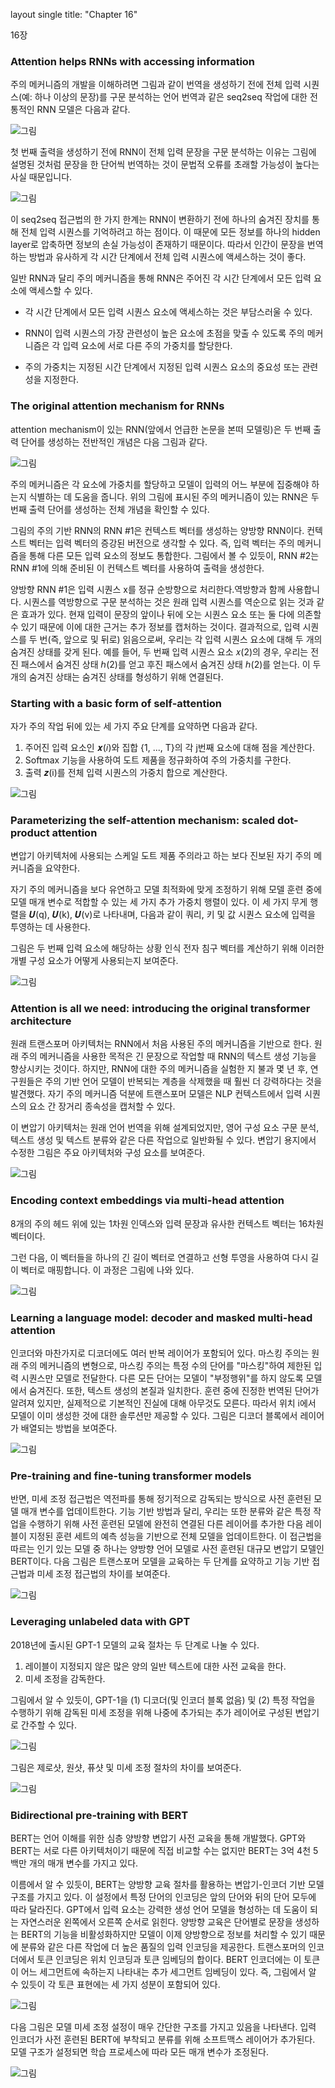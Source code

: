 layout single title: "Chapter 16"


16장


### Attention helps RNNs with accessing information

주의 메커니즘의 개발을 이해하려면 그림과 같이 번역을 생성하기 전에 전체 입력 시퀀스(예: 하나 이상의 문장)를 구문 분석하는 언어 번역과 같은 seq2seq 작업에 대한 전통적인 RNN 모델은 다음과 같다.



![그림](/image/image-20221127020337530.png)



첫 번째 출력을 생성하기 전에 RNN이 전체 입력 문장을 구문 분석하는 이유는 그림에 설명된 것처럼 문장을 한 단어씩 번역하는 것이 문법적 오류를 초래할 가능성이 높다는 사실 때문입니다.



![그림](/image/image-20221127020432366.png)



이 seq2seq 접근법의 한 가지 한계는 RNN이 변환하기 전에 하나의 숨겨진 장치를 통해 전체 입력 시퀀스를 기억하려고 하는 점이다. 이 때문에 모든 정보를 하나의 hidden layer로 압축하면 정보의 손실 가능성이 존재하기 때문이다.  따라서 인간이 문장을 번역하는 방법과 유사하게 각 시간 단계에서 전체 입력 시퀀스에 액세스하는 것이 좋다.

일반 RNN과 달리 주의 메커니즘을 통해 RNN은 주어진 각 시간 단계에서 모든 입력 요소에 액세스할 수 있다.

- 각 시간 단계에서 모든 입력 시퀀스 요소에 액세스하는 것은 부담스러울 수 있다. 

- RNN이 입력 시퀀스의 가장 관련성이 높은 요소에 초점을 맞출 수 있도록 주의 메커니즘은 각 입력 요소에 서로 다른 주의 가중치를 할당한다. 

- 주의 가중치는 지정된 시간 단계에서 지정된 입력 시퀀스 요소의 중요성 또는 관련성을 지정한다. 



### The original attention mechanism for RNNs

attention mechanism이 있는 RNN(앞에서 언급한 논문을 본떠 모델링)은 두 번째 출력 단어를 생성하는 전반적인 개념은 다음 그림과 같다.


![그림](/image/image-20221127020821896.png)

주의 메커니즘은 각 요소에 가중치를 할당하고 모델이 입력의 어느 부분에 집중해야 하는지 식별하는 데 도움을 줍니다.  위의 그림에 표시된 주의 메커니즘이 있는 RNN은 두 번째 출력 단어를 생성하는 전체 개념을 확인할 수 있다.

그림의 주의 기반 RNN의  RNN #1은 컨텍스트 벡터를 생성하는 양방향 RNN이다. 컨텍스트 벡터는 입력 벡터의 증강된 버전으로 생각할 수 있다. 즉, 입력 벡터는 주의 메커니즘을 통해 다른 모든 입력 요소의 정보도 통합한다. 그림에서 볼 수 있듯이, RNN #2는 RNN #1에 의해 준비된 이 컨텍스트 벡터를 사용하여 출력을 생성한다.

양방향 RNN #1은 입력 시퀀스 x를 정규 순방향으로 처리한다.역방향과 함께 사용합니다. 시퀀스를 역방향으로 구문 분석하는 것은 원래 입력 시퀀스를 역순으로 읽는 것과 같은 효과가 있다. 현재 입력이 문장의 앞이나 뒤에 오는 시퀀스 요소 또는 둘 다에 의존할 수 있기 때문에 이에 대한 근거는 추가 정보를 캡처하는 것이다.
결과적으로, 입력 시퀀스를 두 번(즉, 앞으로 및 뒤로) 읽음으로써, 우리는 각 입력 시퀀스 요소에 대해 두 개의 숨겨진 상태를 갖게 된다. 예를 들어, 두 번째 입력 시퀀스 요소 𝑥(2)의 경우, 우리는 전진 패스에서 숨겨진 상태 ℎ(2)를 얻고 후진 패스에서 숨겨진 상태 ℎ(2)를 얻는다. 이 두 개의 숨겨진 상태는 숨겨진 상태를 형성하기 위해 연결된다. 



### Starting with a basic form of self-attention

자가 주의 작업 뒤에 있는 세 가지 주요 단계를 요약하면 다음과 같다.

1. 주어진 입력 요소인 𝒙(𝑖)와 집합 {1, ..., T}의 각 j번째 요소에 대해 점을 계산한다.
2. Softmax 기능을 사용하여 도트 제품을 정규화하여 주의 가중치를 구한다.
3. 출력 𝒛(i)를 전체 입력 시퀀스의 가중치 합으로 계산한다.

![그림](/image/image-20221127031512805.png)





### Parameterizing the self-attention mechanism: scaled dot-product attention

변압기 아키텍처에 사용되는 스케일 도트 제품 주의라고 하는 보다 진보된 자기 주의 메커니즘을 요약한다.

자기 주의 메커니즘을 보다 유연하고 모델 최적화에 맞게 조정하기 위해 모델 훈련 중에 모델 매개 변수로 적합할 수 있는 세 가지 추가 가중치 행렬이 있다. 이 세 가지 무게 행렬을 𝑼(q), 𝑼(k), 𝑼(v)로 나타내며, 다음과 같이 쿼리, 키 및 값 시퀀스 요소에 입력을 투영하는 데 사용한다.



그림은 두 번째 입력 요소에 해당하는 상황 인식 전자 침구 벡터를 계산하기 위해 이러한 개별 구성 요소가 어떻게 사용되는지 보여준다.

![그림](/image/image-20221127031603174.png)



### Attention is all we need: introducing the original transformer architecture

원래 트랜스포머 아키텍처는 RNN에서 처음 사용된 주의 메커니즘을 기반으로 한다. 원래 주의 메커니즘을 사용한 목적은 긴 문장으로 작업할 때 RNN의 텍스트 생성 기능을 향상시키는 것이다. 하지만, RNN에 대한 주의 메커니즘을 실험한 지 불과 몇 년 후, 연구원들은 주의 기반 언어 모델이 반복되는 계층을 삭제했을 때 훨씬 더 강력하다는 것을 발견했다.  자기 주의 메커니즘 덕분에 트랜스포머 모델은 NLP 컨텍스트에서 입력 시퀀스의 요소 간 장거리 종속성을 캡처할 수 있다. 

이 변압기 아키텍처는 원래 언어 번역을 위해 설계되었지만, 영어 구성 요소 구문 분석, 텍스트 생성 및 텍스트 분류와 같은 다른 작업으로 일반화될 수 있다.  변압기 용지에서 수정한 그림은 주요 아키텍처와 구성 요소를 보여준다.



![그림](/image/image-20221127031650300.png)



### Encoding context embeddings via multi-head attention

8개의 주의 헤드 위에 있는 1차원 인덱스와 입력 문장과 유사한 컨텍스트 벡터는 16차원 벡터이다. 

그런 다음, 이 벡터들을 하나의 긴 길이 벡터로 연결하고 선형 투영을 사용하여 다시 길이 벡터로 매핑합니다. 이 과정은 그림에 나와 있다.

![그림](/image/image-20221128170521684.png)



### Learning a language model: decoder and masked multi-head attention



인코더와 마찬가지로 디코더에도 여러 반복 레이어가 포함되어 있다. 마스킹 주의는 원래 주의 메커니즘의 변형으로, 마스킹 주의는 특정 수의 단어를 "마스킹"하여 제한된 입력 시퀀스만 모델로 전달한다. 다른 모든 단어는 모델이 "부정행위"를 하지 않도록 모델에서 숨겨진다. 또한, 텍스트 생성의 본질과 일치한다. 훈련 중에 진정한 번역된 단어가 알려져 있지만, 실제적으로 기본적인 진실에 대해 아무것도 모른다. 따라서 위치 i에서 모델이 이미 생성한 것에 대한 솔루션만 제공할 수 있다.
그림은 디코더 블록에서 레이어가 배열되는 방법을 보여준다.

![그림](/image/image-20221127031810168.png)



### Pre-training and fine-tuning transformer models

반면, 미세 조정 접근법은 역전파를 통해 정기적으로 감독되는 방식으로 사전 훈련된 모델 매개 변수를 업데이트한다. 기능 기반 방법과 달리, 우리는 또한 분류와 같은 특정 작업을 수행하기 위해 사전 훈련된 모델에 완전히 연결된 다른 레이어를 추가한 다음 레이블이 지정된 훈련 세트의 예측 성능을 기반으로 전체 모델을 업데이트한다. 이 접근법을 따르는 인기 있는 모델 중 하나는 양방향 언어 모델로 사전 훈련된 대규모 변압기 모델인 BERT이다. 다음 그림은 트랜스포머 모델을 교육하는 두 단계를 요약하고 기능 기반 접근법과 미세 조정 접근법의 차이를 보여준다.

![그림](/image/image-20221127031904997.png)

### Leveraging unlabeled data with GPT

2018년에 출시된 GPT-1 모델의 교육 절차는 두 단계로 나눌 수 있다.

1. 레이블이 지정되지 않은 많은 양의 일반 텍스트에 대한 사전 교육을 한다.
2. 미세 조정을 감독한다.

그림에서 알 수 있듯이, GPT-1을 (1) 디코더(및 인코더 블록 없음) 및 (2) 특정 작업을 수행하기 위해 감독된 미세 조정을 위해 나중에 추가되는 추가 레이어로 구성된 변압기로 간주할 수 있다.

![그림](/image/image-20221127031938553.png)



그림은 제로샷, 원샷, 퓨샷 및 미세 조정 절차의 차이를 보여준다.

![그림](/image/image-20221127032014321.png)



### Bidirectional pre-training with BERT

BERT는 언어 이해를 위한 심층 양방향 변압기 사전 교육을 통해 개발했다. GPT와 BERT는 서로 다른 아키텍처이기 때문에 직접 비교할 수는 없지만 BERT는 3억 4천 5백만 개의 매개 변수를 가지고 있다.

이름에서 알 수 있듯이, BERT는 양방향 교육 절차를 활용하는 변압기-인코더 기반 모델 구조를 가지고 있다. 이 설정에서 특정 단어의 인코딩은 앞의 단어와 뒤의 단어 모두에 따라 달라진다. GPT에서 입력 요소는 강력한 생성 언어 모델을 형성하는 데 도움이 되는 자연스러운 왼쪽에서 오른쪽 순서로 읽힌다. 양방향 교육은 단어별로 문장을 생성하는 BERT의 기능을 비활성화하지만 모델이 이제 양방향으로 정보를 처리할 수 있기 때문에 분류와 같은 다른 작업에 더 높은 품질의 입력 인코딩을 제공한다.
트랜스포머의 인코더에서 토큰 인코딩은 위치 인코딩과 토큰 임베딩의 합이다. BERT 인코더에는 이 토큰이 어느 세그먼트에 속하는지 나타내는 추가 세그먼트 임베딩이 있다. 즉, 그림에서 알 수 있듯이 각 토큰 표현에는 세 가지 성분이 포함되어 있다.

![그림](/image/image-20221127032049793.png)


다음 그림은 모델 미세 조정 설정이 매우 간단한 구조를 가지고 있음을 나타낸다. 입력 인코더가 사전 훈련된 BERT에 부착되고 분류를 위해 소프트맥스 레이어가 추가된다. 모델 구조가 설정되면 학습 프로세스에 따라 모든 매개 변수가 조정된다.

![그림](/image/image-20221127032123727.png)
